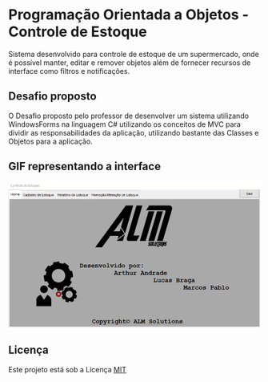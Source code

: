# Programação Orientada a Objetos - Controle de Estoque
Sistema desenvolvido para controle de estoque de um supermercado, onde é possível manter, editar e remover objetos além de fornecer recursos de interface como filtros e notificações.

## Desafio proposto
O Desafio proposto pelo professor de desenvolver um sistema utilizando WindowsForms na linguagem C# utilizando os conceitos de MVC para dividir as responsabilidades da aplicação, utilizando bastante das Classes e Objetos para a aplicação. 

##  GIF representando a interface
![gif](interface.gif)

## Licença
Este projeto está sob a Licença [MIT](LICENSE.md)
